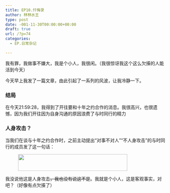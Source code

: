 ```yaml
---
title: EP10.忏悔录
author: 林林水王
type: post
date: -001-11-30T00:00:00+00:00
draft: true
url: /?p=74
categories:
  - EP.日常杂记

---
```

我有罪，我做事不嫌大，我是个小人，我很闲。（我很惊讶我这个这么欠揍的人能活到今天）

今天早上我发了一篇文章，由此引起了一系列的风波，让我冷静一下。

### 结局

在今天21:59:28，我得到了开往要和十年之约合作的消息。我很高兴，也很遗憾，因为我们开往因为自身沟通的原因浪费了与时同行的精力

### 人身攻击？

当我们在谈与十年之约合作时，之前主动提出“对事不对人”“不人身攻击”的与时同行的成员发了这一句话：

<div class="wp-block-image">
  <figure class="aligncenter size-full"><img loading="lazy" width="342" height="52" src="https://www.linlinzzo.top/wp-content/uploads/2022/07/5.png" alt="" class="wp-image-75" srcset="https://www.linlinzzo.top/wp-content/uploads/2022/07/5.png 342w, https://www.linlinzzo.top/wp-content/uploads/2022/07/5-300x46.png 300w" sizes="(max-width: 342px) 100vw, 342px" /></figure>
</div>

我没说他这是人身攻击<s>，我也没有说这不是</s>。我就是个小人，这是客观事实，对吧？（好像有点欠揍了）